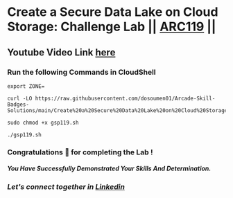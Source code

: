 # Create a Secure Data Lake on Cloud Storage: Challenge Lab || [ARC119](https://www.cloudskillsboost.google/course_templates/704/labs/408094) ||

## Youtube Video Link [here](https://youtu.be/2efxciv5OXM)

### Run the following Commands in CloudShell

```
export ZONE=

```

```
curl -LO https://raw.githubusercontent.com/dosoumen01/Arcade-Skill-Badges-Solutions/main/Create%20a%20Secure%20Data%20Lake%20on%20Cloud%20Storage%3A%20Challenge%20Lab/arc119.sh

sudo chmod +x gsp119.sh

./gsp119.sh

```

### Congratulations 🎉 for completing the Lab !

##### *You Have Successfully Demonstrated Your Skills And Determination.*

### *Let's connect together in [Linkedin](https://www.linkedin.com/in/soumen-kumar-26364a271/)*
